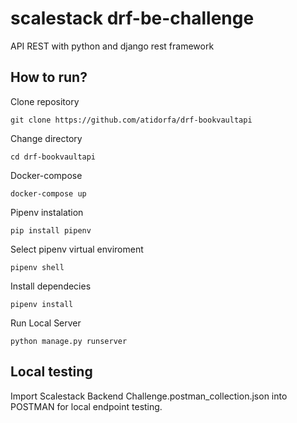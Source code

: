 # scalestack drf-be-challenge
API REST with python and django rest framework

##  How to run?

Clone repository
```
git clone https://github.com/atidorfa/drf-bookvaultapi
```

Change directory
```
cd drf-bookvaultapi
```

Docker-compose
```
docker-compose up
```

Pipenv instalation
```
pip install pipenv
```

Select pipenv virtual enviroment
```
pipenv shell
```

Install dependecies
```
pipenv install
```

Run Local Server
```
python manage.py runserver
```

## Local testing

Import Scalestack Backend Challenge.postman_collection.json into POSTMAN for local endpoint testing.

